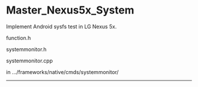 # Master_Nexus5x_System
Implement Android sysfs test in LG Nexus 5x.

function.h

systemmonitor.h

systemmonitor.cpp

in .../frameworks/native/cmds/systemmonitor/

--------------------------------------------------
